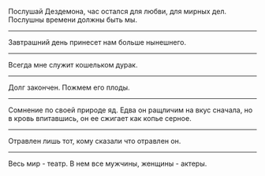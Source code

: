 Послушай Дездемона, час остался для любви, для мирных дел. Послушны времени должны быть мы.
***
Завтрашний день принесет нам больше нынешнего.
***
Всегда мне служит кошельком дурак.
***
Долг закончен. Пожмем его плоды.
***
Сомнение по своей природе яд. Едва он ращличим на вкус сначала, но в кровь впитавшись, он ее сжигает как копье серное.
***
Отравлен лишь тот, кому сказали что отравлен он.
***
Весь мир - театр. В нем все мужчины, женщины - актеры.
